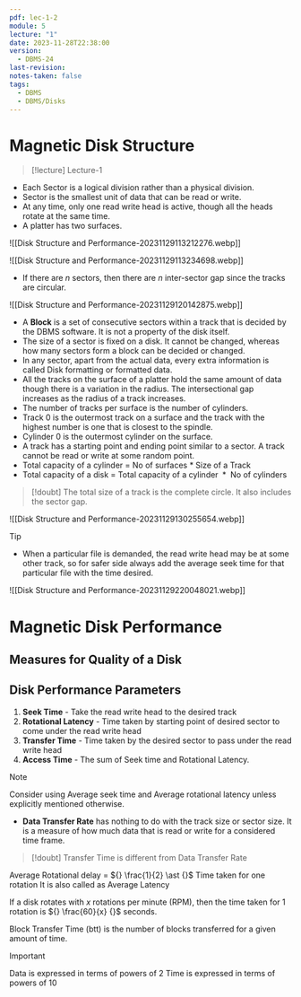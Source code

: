 ```yaml
---
pdf: lec-1-2
module: 5
lecture: "1"
date: 2023-11-28T22:38:00
version:
  - DBMS-24
last-revision: 
notes-taken: false
tags:
  - DBMS
  - DBMS/Disks
---
```

# Magnetic Disk Structure
> [!lecture] Lecture-1

- Each Sector is a logical division rather than a physical division.
- Sector is the smallest unit of data that can be read or write.
- At any time, only one read write head is active, though all the heads rotate at the same time.
- A platter has two surfaces.

![[Disk Structure and Performance-20231129113212276.webp]]

![[Disk Structure and Performance-20231129113234698.webp]]

- If there are $n$ sectors, then there are $n$ inter-sector gap since the tracks are circular.

![[Disk Structure and Performance-20231129120142875.webp]]

- A **Block** is a set of consecutive sectors within a track that is decided by the DBMS software. It is not a property of the disk itself.
- The size of a sector is fixed on a disk. It cannot be changed, whereas how many sectors form a block can be decided or changed.
- In any sector, apart from the actual data, every extra information is called Disk formatting or formatted data.
- All the tracks on the surface of a platter hold the same amount of data though there is a variation in the radius. The intersectional gap increases as the radius of a track increases.
- The number of tracks per surface is the number of cylinders.
- Track 0 is the outermost track on a surface and the track with the highest number is one that is closest to the spindle.
- Cylinder 0 is the outermost cylinder on the surface.
- A track has a starting point and ending point similar to a sector. A track cannot be read or write at some random point.
- Total capacity of a cylinder = No of surfaces $\ast$ Size of a Track
- Total capacity of a disk = Total capacity of a cylinder ${} \ast {}$ No of cylinders


> [!doubt] 
> The total size of a track is the complete circle. It also includes the sector gap.


![[Disk Structure and Performance-20231129130255654.webp]]

> [!tip] 
> - When a particular file is demanded, the read write head may be at some other track, so for safer side always add the average seek time for that particular file with the time desired.

![[Disk Structure and Performance-20231129220048021.webp]]

# Magnetic Disk Performance

## Measures for Quality of a Disk

## Disk Performance Parameters

1. **Seek Time** - Take the read write head to the desired track
2. **Rotational Latency** - Time taken by starting point of desired sector to come under the read write head
3. **Transfer Time** - Time taken by the desired sector to pass under the read write head
4. **Access Time** - The sum of Seek time and Rotational Latency.


> [!note] 
> Consider using Average seek time and Average rotational latency unless explicitly mentioned otherwise.

- **Data Transfer Rate** has nothing to do with the track size or sector size. It is a measure of how much data that is read or write for a considered time frame.

> [!doubt] 
> Transfer Time is different from Data Transfer Rate

Average Rotational delay  = ${} \frac{1}{2} \ast {}$ Time taken for one rotation
It is also called as Average Latency

If a disk rotates with $x$ rotations per minute (RPM), then the time taken for 1 rotation is ${} \frac{60}{x} {}$ seconds.

Block Transfer Time (btt) is the number of blocks transferred for a given amount of time.

> [!important] 
> Data is expressed in terms of powers of 2
> Time is expressed in terms of powers of 10
